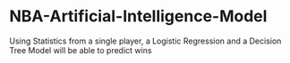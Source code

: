 # NBA-Artificial-Intelligence-Model
Using Statistics from a single player, a Logistic Regression and a Decision Tree Model will be able to predict wins
